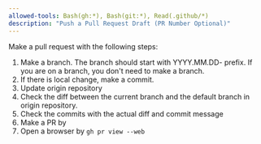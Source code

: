 ```yaml
---
allowed-tools: Bash(gh:*), Bash(git:*), Read(.github/*)
description: "Push a Pull Request Draft (PR Number Optional)"
---
```


Make a pull request with the following steps:

1. Make a branch. The branch should start with YYYY.MM.DD- prefix.
If you are on a branch, you don't need to make a branch.
2. If there is local change, make a commit.
3. Update origin repository
4. Check the diff between the current branch and the default branch in origin repository.
5. Check the commits with the actual diff and commit message
6. Make a PR by
7. Open a browser by `gh pr view --web`
